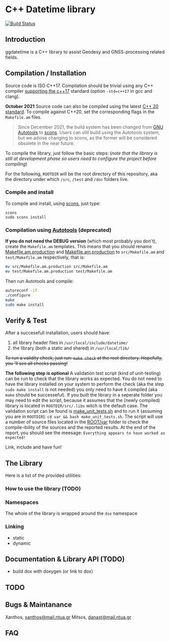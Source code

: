 # C++ Datetime library

[![Build Status](https://travis-ci.com/xanthospap/ggdatetime.svg?branch=master)](https://travis-ci.com/xanthospap/ggdatetime)

## Introduction

ggdatetime is a C++ library to assist Geodesy and GNSS-processing related
fields.

## Compilation / Installation

Source code is ISO C++17. Compilation should be trivial using any C++ compiler
[supporting the c++17](https://en.wikipedia.org/wiki/C%2B%2B17#Compiler_support) 
standard (option `-std=c++17` in gcc and clang).

**October 2021** Source code can also be compiled using the latest 
[C++ 20 standard](https://en.cppreference.com/w/cpp/20). To compile against
C++20, set the corresponding flags in the `Makefile.am` files.

> Since December 2021, the build system has been changed from [GNU Autotools](https://www.gnu.org/software/automake/manual/html_node/Autotools-Introduction.html)
> to [scons](https://scons.org/). Users can still build using the Autotools system, but
> we advise changing to scons, as the former will be considered obsolete in the near
> future. 

To compile the library, just follow the basic steps: (*note that the library is still at development phase so users need to configure the project before compiling*)

For the following, `ROOTDIR` will be the root directory of this repository,
aka the directory under which `/src`, `/test` and `/doc` folders live.

### Compile and install
To compile and install, using [scons](https://scons.org/), just type:
```
scons
sudo scons install
```

### Compilation using [Autotools](https://www.gnu.org/software/automake/manual/html_node/Autotools-Introduction.html) __(deprecated)__

**If you do not need the DEBUG version** (which most probably you don't), create the `Makefile.am` templates. This means that you
should rename [Makefile.am.production](src/Makefile.am.production) and [Makefile.am.production](test/Makefile.am.production) to
`src/Makefile.am` and `test/Makefile.am` respectively, that is:

```bash
mv src/Makefile.am.production src/Makefile.am
mv test/Makefile.am.production test/Makefile.am
```

Then run Autotools and compile:

```bash
autoreconf -if
./configure
make
sudo make install
```

## Verify & Test

After a succesefull installation, users should have:

1. all library header files in `/usr/local/include/datetime/`
2. the library (both a static and shared) in `/usr/local/lib/`

~~To run a validity check, just run: `make check` at the root directory. Hopefully, 
you 'll see all checks passing!~~

**__The following step is optional__**
A validation test script (kind of unit-testing) can be run to check that the library 
works as expected. You do not need to have the library installed on your system to 
perform the check (aka the step `sudo make install` is not needed) you only need to 
have it compiled (aka `make` should be successeful). If you built the library in 
a seperate folder you may need to edit the script, because it assumes that the 
(newly compiled) library is located in `ROOTDIR/src/.libs` witch is the default case.
The validation script can be found is [make_unit_tests.sh](https://github.com/xanthospap/ggdatetime/blob/master/var/make_unit_tests.sh) 
and to run it (assuming you are in `ROOTDIR`):
`cd var && bash make_unit_tests.sh`. The script will use a number of source files 
located in the [ROOT/var](https://github.com/xanthospap/ggdatetime/blob/master/var/) folder 
to check the compile-ibility of the sources and the reported results. At the end 
of the report, you should see the meesage: `Everything appears to have worked as expected!`

Link, include and have fun!

## The Library

Here is a list of the provided utilities:

### How to use the library (TODO)

### Namespaces

The whole of the library is wrapped around the `dso` namespace

### Linking

- static
- dynamic

## Documentation & Library API (TODO)

- build dox with doxygen (or link to dox)

## TODO

## Bugs & Maintanance
Xanthos, xanthos@mail.ntua.gr
Mitsos, danast@mail.ntua.gr


## FAQ
